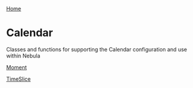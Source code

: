 [Home](../nebula_core.md)

# Calendar

Classes and functions for supporting the Calendar configuration and use within Nebula 

[Moment](./moment/moments_module.md)

[TimeSlice](./timeslice.md)